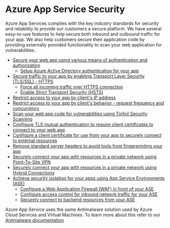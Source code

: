 <properties
	pageTitle="Azure App Service Security"
	description="Learn how to secure Web, Mobile, and API apps in Azure App Service."
	services="app-service"
	documentationCenter=""
	authors="naziml"
	manager="yochayk"
	editor="wpickett"/>

<tags
	ms.service="app-service"
	ms.workload="web"
	ms.tgt_pltfrm="na"
	ms.devlang="na"
	ms.topic="article"
	ms.date="08/16/2015"
	wacn.date=""
	ms.author="naziml"/>

# Azure App Service Security

Azure App Services complies with the key industry standards for security and reliability to provide our customers a secure platform. We have several easy-to-use features to help secure both inbound and outbound traffic for your app. We also help customers secure their application code by providing externally provided functionality to scan your web application for vulnerabilities.

* [Secure your web app using various means of authentication and authorization](/documentation/articles/web-sites-authentication-authorization/)
  * [Setup Azure Active Directory authentication for your app](https://azure.microsoft.com/blog/azure-websites-authentication-authorization/)
* [Secure traffic to your app by enabling Transport Layer Security (TLS/SSL) - HTTPS](/documentation/articles/web-sites-configure-ssl-certificate/)
  * [Force all incoming traffic over HTTPS connection](http://microsoftazurewebsitescheatsheet.info/#force-https)
  * [Enable Strict Transport Security (HSTS)](http://microsoftazurewebsitescheatsheet.info/#enable-http-strict-transport-security-hsts)
* [Restrict access to your app by client's IP address](http://microsoftazurewebsitescheatsheet.info/#filtering-traffic-by-ip)
* [Restrict access to your app by client's behavior - request frequency and concurrency](http://microsoftazurewebsitescheatsheet.info/#dynamic-ip-restrictions)
* [Scan your web app code for vulnerabilities using Tinfoil Security Scanning](https://azure.microsoft.com/blog/web-vulnerability-scanning-for-azure-app-service-powered-by-tinfoil-security/)
* [Configure TLS mutual authentication to require client certificates to connect to your web app](/documentation/articles/app-service-web-configure-tls-mutual-auth/)
* [Configure a client certificate for use from your app to securely connect to external resources](https://azure.microsoft.com/blog/using-certificates-in-azure-websites-applications/)
* [Remove standard server headers to avoid tools from fingerprinting your app](https://azure.microsoft.com/blog/removing-standard-server-headers-on-windows-azure-web-sites/)
* [Securely connect your app with resources in a private network using Point-To-Site VPN](/documentation/articles/web-sites-integrate-with-vnet/)
* [Securely connect your app with resources in a private network using Hybrid Connections](/documentation/articles/web-sites-hybrid-connection-get-started/)
* [Achieve security isolation for your apps using App Service Environments (ASE)](/documentation/articles/app-service-app-service-environment-intro/)
  * [Configure a Web Application Firewall (WAF) in front of your ASE ](/documentation/articles/app-service-app-service-environment-web-application-firewall/)
  * [Configure access control for inbound network traffic for your ASE](/documentation/articles/app-service-app-service-environment-control-inbound-traffic/)
  * [Securely connect to backend resources from your ASE](/documentation/articles/app-service-app-service-environment-securely-connecting-to-backend-resources/)


Azure App Service uses the same Antimalware solution used by Azure Cloud Services and Virtual Machines. To learn more about this refer to our [Antimalware documentation](/documentation/articles/azure-security-antimalware/) 
